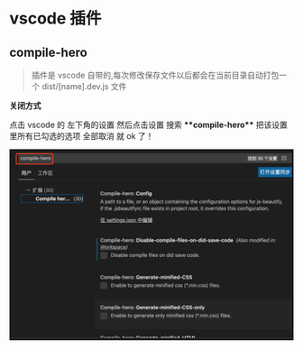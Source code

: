 # vscode 插件

## compile-hero

> 插件是 vscode 自带的,每次修改保存文件以后都会在当前目录自动打包一个 dist/[name].dev.js 文件

**关闭方式**

点击 vscode 的 左下角的设置 然后点击设置 搜索 **\*\*compile-hero\*\*** 把该设置里所有已勾选的选项 全部取消 就 ok 了！

![image-20240626141209750](https://raw.githubusercontent.com/673019334/image-oss/main/202406261412376.png)
